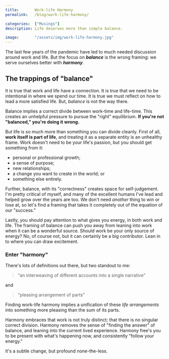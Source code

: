 ```yaml
---
title:       Work-life Harmony
permalink:   /blog/work-life-harmony/

categories:  ["Musings"]
description: Life deserves more than simple balance.

image:       "/assets/img/work-life-harmony.jpg"
---
```



The last few years of the pandemic have led to much needed discussion around work and life. But the focus on _**balance**_ is the wrong framing: we serve ourselves better with _**harmony**_.

## The trappings of "balance"

It is true that work and life have a connection. It is true that we need to be intentional in where we spend our time. It is true we must reflect on how to lead a more satisfied life. But, _balance_ is not the way there.

Balance implies a correct divide between work-time and life-time. This creates an unhelpful pressure to pursue the "right" equilibrium. **If you're not "balanced," you're doing it wrong.**

But life is so much more than something you can divide cleanly. First of all, **work itself is part of life**, and treating it as a separate entity is an unhealthy frame. Work doesn't need to be your life's passion, but you should get something from it:

- personal or professional growth;
- a sense of purpose;
- new relationships;
- a change you want to create in the world; or
- something else entirely.

Further, balance, with its "correctness" creates space for self-judgement. I'm pretty critical of myself, and many of the excellent humans I've lead and helped grow over the years are too. We don't need _another_ thing to win or lose at, so let's find a framing that takes it completely out of the equation of our "success."

Lastly, you should pay attention to what gives you energy, in both work and life. The framing of balance can push you away from leaning into work when it can be a wonderful source. Should work be your only source of energy? No, of course not, but it can certainly be a big contributor. Lean in to where you can draw excitement.

### Enter "harmony"

There's lots of definitions out there, but two standout to me:

> “an interweaving of different accounts into a single narrative”

and

> “pleasing arrangement of parts”

Finding work-life harmony implies a unification of these _life arrangements_ into something more pleasing than the sum of its parts.

Harmony embraces that work is not truly distinct; that there is no singular correct division. Harmony removes the sense of "finding the answer" of balance, and leaning into the current lived experience. Harmony free's you to be present with what's happening now, and consistently "follow your energy."

It's a subtle change, but profound none-the-less.




